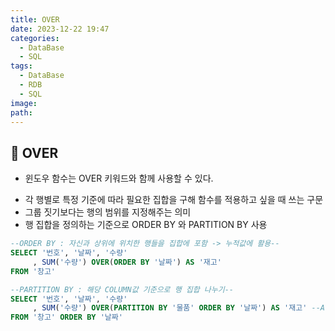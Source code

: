 ```yaml
---
title: OVER
date: 2023-12-22 19:47
categories:
  - DataBase
  - SQL
tags:
  - DataBase
  - RDB
  - SQL
image: 
path:
---
```


## 🌈 OVER
+ 윈도우 함수는 OVER 키워드와 함께 사용할 수 있다.

- 각 행별로 특정 기준에 따라 필요한 집합을 구해 함수를 적용하고 싶을 때 쓰는 구문
- 그룹 짓기보다는 행의 범위를 지정해주는 의미
- 행 집합을 정의하는 기준으로 ORDER BY 와 PARTITION BY 사용

```sql
--ORDER BY : 자신과 상위에 위치한 행들을 집합에 포함 -> 누적값에 활용--
SELECT '번호', '날짜', '수량'
     , SUM('수량') OVER(ORDER BY '날짜') AS '재고'
FROM '창고'

--PARTITION BY : 해당 COLUMN값 기준으로 행 집합 나누기--
SELECT '번호', '날짜', '수량'
     , SUM('수량') OVER(PARTITION BY '물품' ORDER BY '날짜') AS '재고' --A, B 따로!!--
FROM '창고' ORDER BY '날짜'
```
